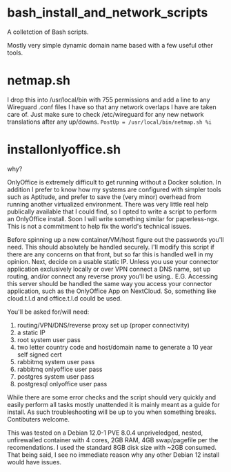 # bash_install_and_network_scripts
A colletction of Bash scripts.

Mostly very simple dynamic domain name based with a few useful other tools.

# netmap.sh
I drop this into /usr/local/bin with 755 permissions and add a line to any Wireguard .conf files I have so that any network overlaps I have are taken care of. Just make sure to check /etc/wireguard for any new network translations after any up/downs.
`PostUp = /usr/local/bin/netmap.sh %i`

# installonlyoffice.sh
why?

OnlyOffice is extremely difficult to get running without a Docker solution. In addition I prefer to know how my systems are configured with simpler tools such as Aptitude, and prefer to save the (very minor) overhead from running another virtualized environment. There was very little real help publically available that I could find, so I opted to write a script to perform an OnlyOffice install. Soon I will write something similar for paperless-ngx. This is not a commitment to help fix the world's technical issues.

Before spinning up a new container/VM/host figure out the passwords you'll need. This should absolutely be handled securely. I'll modify this script if there are any concerns on that front, but so far this is handled well in my opinion. Next, decide on a usable static IP. Unless you use your connector application exclusively locally or over VPN connect a DNS name, set up routing, and/or connect any reverse proxy you'll be using.. E.G. Accessing this server should be handled the same way you access your connector application, such as the OnlyOffice App on NextCloud. So, something like cloud.t.l.d and office.t.l.d could be used.

You'll be asked for/will need:
1. routing/VPN/DNS/reverse proxy set up (proper connectivity)
2. a static IP
3. root system user pass
3. two letter country code and host/domain name to generate a 10 year self signed cert
4. rabbitmq system user pass
5. rabbitmq onlyoffice user pass
8. postgres system user pass
7. postgresql onlyoffice user pass

While there are some error checks and the script should very quickly and easily perform all tasks mostly unattended it is mainly meant as a guide for install. As such troubleshooting will be up to you when something breaks. Contibuters welcome.

This was tested on a Debian 12.0-1 PVE 8.0.4 unpriveledged, nested, unfirewalled container with 4 cores, 2GB RAM, 4GB swap/pagefile per the recomendations. I used the standard 8GB disk size with ~2GB consumed. That being said, I see no immediate reason why any other Debian 12 install would have issues.
